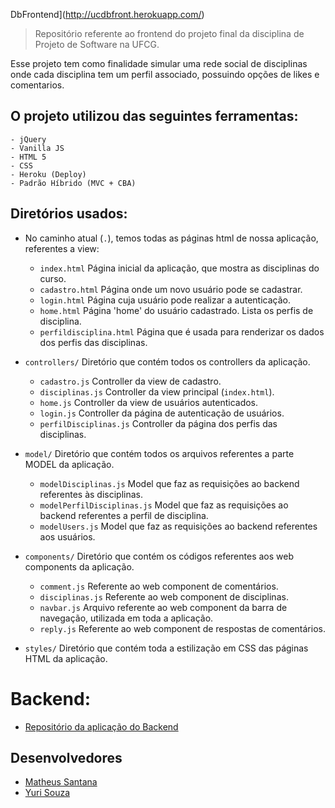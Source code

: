 DbFrontend](http://ucdbfront.herokuapp.com/)
> Repositório referente ao frontend do projeto final da disciplina de Projeto de Software na UFCG.

Esse projeto tem como finalidade simular uma rede social de disciplinas onde cada disciplina tem um perfil associado, possuindo opções de likes e comentarios.

## O projeto utilizou das seguintes ferramentas:
    - jQuery
    - Vanilla JS
    - HTML 5
    - CSS
    - Heroku (Deploy)
    - Padrão Híbrido (MVC + CBA)

## Diretórios usados:
- No caminho atual (`.`), temos todas as páginas html de nossa aplicação, referentes a view:
    - `index.html` Página inicial da aplicação, que mostra as disciplinas do curso.
    - `cadastro.html` Página onde um novo usuário pode se cadastrar.
    - `login.html` Página cuja usuário pode realizar a autenticação.
    - `home.html` Página 'home' do usuário cadastrado. Lista os perfis de disciplina.
    - `perfildisciplina.html` Página que é usada para renderizar os dados dos perfis das disciplinas.

- `controllers/` Diretório que contém todos os controllers da aplicação.
    - `cadastro.js` Controller da view de cadastro.
    - `disciplinas.js` Controller da view principal (`index.html`).
    - `home.js` Controller da view de usuários autenticados.
    - `login.js` Controller da página de autenticação de usuários.
    - `perfilDisciplinas.js` Controller da página dos perfis das disciplinas.

- `model/` Diretório que contém todos os arquivos referentes a parte MODEL da aplicação.
    - `modelDisciplinas.js` Model que faz as requisições ao backend referentes às disciplinas.
    - `modelPerfilDisciplinas.js` Model que faz as requisições ao backend referentes a perfil de disciplina.
    - `modelUsers.js` Model que faz as requisições ao backend referentes aos usuários.

- `components/` Diretório que contém os códigos referentes aos web components da aplicação.
    - `comment.js` Referente ao web component de comentários.
    - `disciplinas.js` Referente ao web component de disciplinas.
    - `navbar.js` Arquivo referente ao web component da barra de navegação, utilizada em toda a aplicação.
    - `reply.js` Referente ao web component de respostas de comentários. 

- `styles/` Diretório que contém toda a estilização em CSS das páginas HTML da aplicação.

# Backend:
- [Repositório da aplicação do Backend](https://github.com/yuri-s-s/UCDbBackend-pSoft)

## Desenvolvedores
- [Matheus Santana](https://github.com/mathsantana)
- [Yuri Souza](https://github.com/yuri-s-s)

